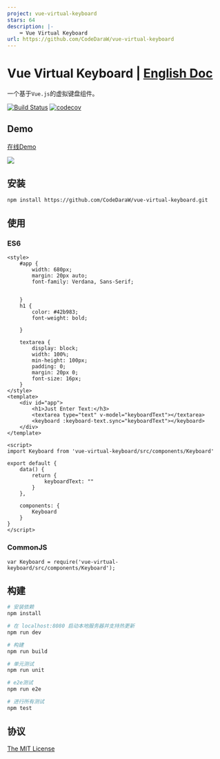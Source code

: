 ```yaml
---
project: vue-virtual-keyboard
stars: 64
description: |-
    ⌨️ Vue Virtual Keyboard
url: https://github.com/CodeDaraW/vue-virtual-keyboard
---
```


# Vue Virtual Keyboard | [English Doc](/README_en-US.md)
一个基于`Vue.js`的虚拟键盘组件。  

[![Build Status](https://travis-ci.org/CodeDaraW/vue-virtual-keyboard.svg?branch=master)](https://travis-ci.org/CodeDaraW/vue-virtual-keyboard) [![codecov](https://codecov.io/gh/CodeDaraW/vue-virtual-keyboard/branch/master/graph/badge.svg)](https://codecov.io/gh/CodeDaraW/vue-virtual-keyboard)


## Demo
[在线Demo](http://vue-virtual-keyboard.daraw.cn/)

![](https://ooo.0o0.ooo/2016/08/08/57a8975f2d6b0.png
)


## 安装

```bash
npm install https://github.com/CodeDaraW/vue-virtual-keyboard.git
```

## 使用

### ES6
```Vue
<style>
    #app {
        width: 680px;
        margin: 20px auto;
        font-family: Verdana, Sans-Serif;


    }
    h1 {
        color: #42b983;
        font-weight: bold;

    }

    textarea {
        display: block;
        width: 100%;
        min-height: 100px;
        padding: 0;
        margin: 20px 0;
        font-size: 16px;
    }
</style>
<template>
    <div id="app">
        <h1>Just Enter Text:</h3>
        <textarea type="text" v-model="keyboardText"></textarea>
        <keyboard :keyboard-text.sync="keyboardText"></keyboard>
    </div>
</template>

<script>
import Keyboard from 'vue-virtual-keyboard/src/components/Keyboard'

export default {
    data() {
        return {
            keyboardText: ""
        }
    },

    components: {
        Keyboard
    }
}
</script>
```

### CommonJS

```JavsScript
var Keyboard = require('vue-virtual-keyboard/src/components/Keyboard');
```

## 构建

``` bash
# 安装依赖
npm install

# 在 localhost:8080 启动本地服务器并支持热更新
npm run dev

# 构建
npm run build

# 单元测试
npm run unit

# e2e测试
npm run e2e

# 进行所有测试
npm test
```

## 协议
[The MIT License](http://opensource.org/licenses/MIT)

